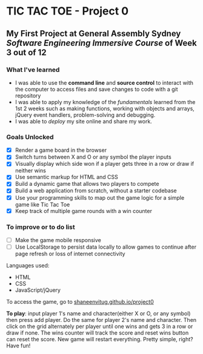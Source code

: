 # TIC TAC TOE - Project 0

## My First Project at General Assembly Sydney _Software Engineering Immersive Course_ of Week 3 out of 12

### What I've learned

- I was able to use the **command line** and **source control** to interact with the computer to access files and save changes to code with a git repository
- I was able to apply my knowledge of the _fundamentals_ learned from the 1st 2 weeks such as making functions, working with objects and arrays, jQuery event handlers, problem-solving and debugging.
- I was able to _deploy_ my site online and share my work.

### Goals Unlocked

- [x] Render a game board in the browser
- [x] Switch turns between X and O or any symbol the player inputs
- [x] Visually display which side won if a player gets three in a row or draw if neither wins
- [x] Use semantic markup for HTML and CSS
- [x] Build a dynamic game that allows two players to compete
- [x] Build a web application from scratch, without a starter codebase
- [x] Use your programming skills to map out the game logic for a simple game like Tic Tac Toe
- [x] Keep track of multiple game rounds with a win counter

### To improve or to do list

- [ ] Make the game mobile responsive
- [ ] Use LocalStorage to persist data locally to allow games to continue after page refresh or loss of internet connectivity

Languages used:

- HTML
- CSS
- JavaScript/jQuery

To access the game, go to [shaneenvitug.github.io/project0](https://shaneenvitug.github.io/project0/)

**To play**: input player 1's name and character(either X or O, or any symbol) then press add player. Do the same for player 2's name and character. Then click on the grid alternately per player until one wins and gets 3 in a row or draw if none. The wins counter will track the score and reset wins button can reset the score. New game will restart everything. Pretty simple, right? Have fun!
